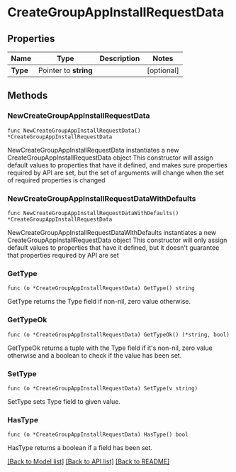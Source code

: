 # CreateGroupAppInstallRequestData

## Properties

Name | Type | Description | Notes
------------ | ------------- | ------------- | -------------
**Type** | Pointer to **string** |  | [optional] 

## Methods

### NewCreateGroupAppInstallRequestData

`func NewCreateGroupAppInstallRequestData() *CreateGroupAppInstallRequestData`

NewCreateGroupAppInstallRequestData instantiates a new CreateGroupAppInstallRequestData object
This constructor will assign default values to properties that have it defined,
and makes sure properties required by API are set, but the set of arguments
will change when the set of required properties is changed

### NewCreateGroupAppInstallRequestDataWithDefaults

`func NewCreateGroupAppInstallRequestDataWithDefaults() *CreateGroupAppInstallRequestData`

NewCreateGroupAppInstallRequestDataWithDefaults instantiates a new CreateGroupAppInstallRequestData object
This constructor will only assign default values to properties that have it defined,
but it doesn't guarantee that properties required by API are set

### GetType

`func (o *CreateGroupAppInstallRequestData) GetType() string`

GetType returns the Type field if non-nil, zero value otherwise.

### GetTypeOk

`func (o *CreateGroupAppInstallRequestData) GetTypeOk() (*string, bool)`

GetTypeOk returns a tuple with the Type field if it's non-nil, zero value otherwise
and a boolean to check if the value has been set.

### SetType

`func (o *CreateGroupAppInstallRequestData) SetType(v string)`

SetType sets Type field to given value.

### HasType

`func (o *CreateGroupAppInstallRequestData) HasType() bool`

HasType returns a boolean if a field has been set.


[[Back to Model list]](../README.md#documentation-for-models) [[Back to API list]](../README.md#documentation-for-api-endpoints) [[Back to README]](../README.md)


